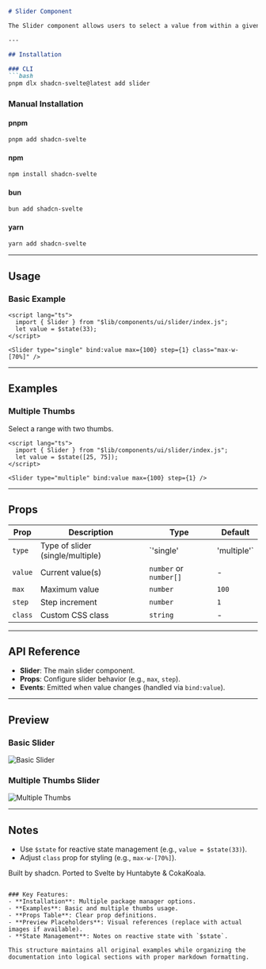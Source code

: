 

```markdown
# Slider Component

The Slider component allows users to select a value from within a given range.

---

## Installation

### CLI
```bash
pnpm dlx shadcn-svelte@latest add slider
```

### Manual Installation

#### pnpm
```bash
pnpm add shadcn-svelte
```

#### npm
```bash
npm install shadcn-svelte
```

#### bun
```bash
bun add shadcn-svelte
```

#### yarn
```bash
yarn add shadcn-svelte
```

---

## Usage

### Basic Example
```svelte
<script lang="ts">
  import { Slider } from "$lib/components/ui/slider/index.js";
  let value = $state(33);
</script>

<Slider type="single" bind:value max={100} step={1} class="max-w-[70%]" />
```

---

## Examples

### Multiple Thumbs
Select a range with two thumbs.

```svelte
<script lang="ts">
  import { Slider } from "$lib/components/ui/slider/index.js";
  let value = $state([25, 75]);
</script>

<Slider type="multiple" bind:value max={100} step={1} />
```

---

## Props

| Prop       | Description                          | Type          | Default |
|------------|--------------------------------------|---------------|---------|
| `type`     | Type of slider (single/multiple)    | `'single' | 'multiple'` | `'single'` |
| `value`    | Current value(s)                     | `number` or `number[]` | -       |
| `max`      | Maximum value                        | `number`      | `100`   |
| `step`     | Step increment                       | `number`      | `1`     |
| `class`    | Custom CSS class                     | `string`      | -       |

---

## API Reference

- **Slider**: The main slider component.
- **Props**: Configure slider behavior (e.g., `max`, `step`).
- **Events**: Emitted when value changes (handled via `bind:value`).

---

## Preview

### Basic Slider
![Basic Slider](https://via.placeholder.com/600x50/000000/FFFFFF?text=Basic+Slider)

### Multiple Thumbs Slider
![Multiple Thumbs](https://via.placeholder.com/600x50/000000/FFFFFF?text=Multiple+Thumbs)

---

## Notes
- Use `$state` for reactive state management (e.g., `value = $state(33)`).
- Adjust `class` prop for styling (e.g., `max-w-[70%]`).

Built by shadcn. Ported to Svelte by Huntabyte & CokaKoala.
```

### Key Features:
- **Installation**: Multiple package manager options.
- **Examples**: Basic and multiple thumbs usage.
- **Props Table**: Clear prop definitions.
- **Preview Placeholders**: Visual references (replace with actual images if available).
- **State Management**: Notes on reactive state with `$state`.

This structure maintains all original examples while organizing the documentation into logical sections with proper markdown formatting.